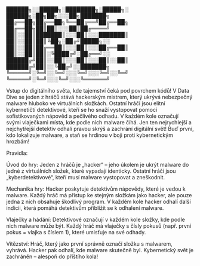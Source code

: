 
██████╗░░█████╗░████████╗░█████╗░  ██████╗░██╗██╗░░░██╗███████╗
██╔══██╗██╔══██╗╚══██╔══╝██╔══██╗  ██╔══██╗██║██║░░░██║██╔════╝
██║░░██║███████║░░░██║░░░███████║  ██║░░██║██║╚██╗░██╔╝█████╗░░
██║░░██║██╔══██║░░░██║░░░██╔══██║  ██║░░██║██║░╚████╔╝░██╔══╝░░
██████╔╝██║░░██║░░░██║░░░██║░░██║  ██████╔╝██║░░╚██╔╝░░███████╗
╚═════╝░╚═╝░░╚═╝░░░╚═╝░░░╚═╝░░╚═╝  ╚═════╝░╚═╝░░░╚═╝░░░╚══════╝

Vstup do digitálního světa, kde tajemství čeká pod povrchem kódů! V Data Dive se jeden z hráčů stává hackerským mistrem, který ukrývá nebezpečný malware hluboko ve virtuálních složkách. Ostatní hráči jsou elitní kybernetičtí detektivové, kteří se ho snaží vystopovat pomocí sofistikovaných nápověd a pečlivého odhadu. V každém kole označují svými vlaječkami místa, kde podle nich malware číhá. Jen ten nejrychlejší a nejchytřejší detektiv odhalí pravou skrýš a zachrání digitální svět! Buď první, kdo lokalizuje malware, a staň se hrdinou v boji proti kybernetickým hrozbám!

Pravidla:

Úvod do hry: Jeden z hráčů je „hacker“ – jeho úkolem je ukrýt malware do jedné z virtuálních složek, které vypadají identicky. Ostatní hráči jsou „kyberdetektivové“, kteří musí malware vystopovat a zneškodnit.

Mechanika hry: Hacker poskytuje detektivům nápovědy, které je vedou k malware. Každý hráč má přístup ke stejným složkám jako hacker, ale pouze jedna z nich obsahuje škodlivý program. V každém kole hacker odhalí další indicii, která pomáhá detektivům přiblížit se k odhalení malware.

Vlaječky a hádání: Detektivové označují v každém kole složky, kde podle nich malware může být. Každý hráč má vlaječky s čísly pokusů (např. první pokus = vlajka s číslem 1), které umisťuje na své odhady.

Vítězství: Hráč, který jako první správně označí složku s malwarem, vyhrává. Hacker pak odhalí, kde malware skutečně byl. Kybernetický svět je zachráněn – alespoň do příštího kola!
